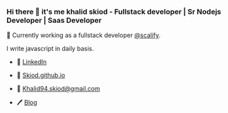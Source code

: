 ### Hi there 👋 it's me khalid skiod - Fullstack developer | Sr Nodejs Developer | Saas Developer

🔭 Currently working as a fullstack developer [@scalify](https://www.scalify.com).

I write javascript in daily basis.

- 👔 [LinkedIn](https://www.linkedin.com/in/khalid-skiod-240214125/)

- 🚀 [Skiod.github.io](https://skiod.github.io)

- 📧 [Khalid94.skiod@gmail.com](mailto:khalid94.skiod@gmail.com)

- 🖊️ [Blog](https://medium.com/@khalidskiod)

